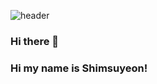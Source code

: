 
![header](https://capsule-render.vercel.app/api?type=slice&color=89CFF0&height=300&section=header&text=Shim%10su%10yeon&fontSize=90)
### Hi there 👋
### Hi my name is Shimsuyeon!
<!--
**Shimsuyeon/Shimsuyeon** is a ✨ _special_ ✨ repository because its `README.md` (this file) appears on your GitHub profile.

Here are some ideas to get you started:

- 🔭 I’m currently working on ...
- 🌱 I’m currently learning ...
- 👯 I’m looking to collaborate on ...
- 🤔 I’m looking for help with ...
- 💬 Ask me about ...
- 📫 How to reach me: ...
- 😄 Pronouns: ...
- ⚡ Fun fact: ...
-->
